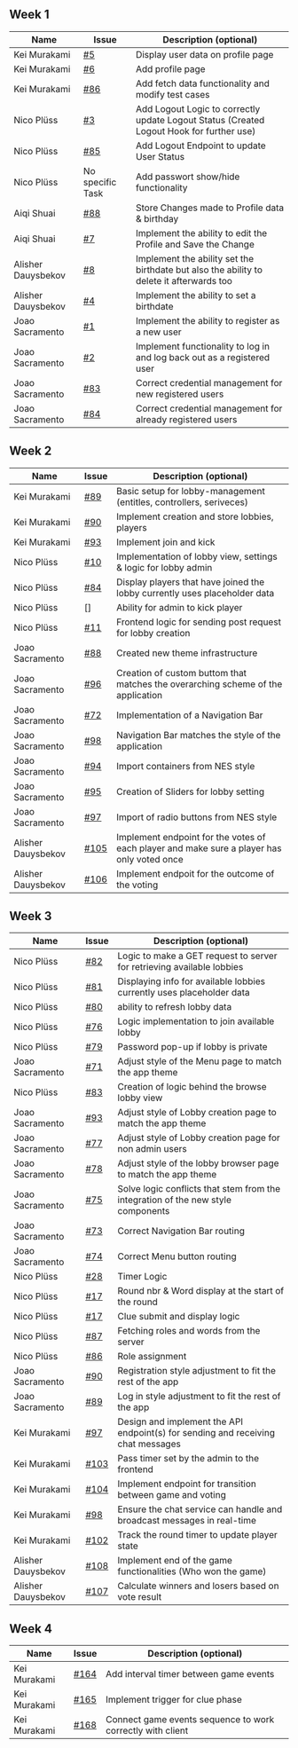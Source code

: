 ## Week 1

| Name         | Issue                                                         | Description (optional)                             |
| ------------ | ------------------------------------------------------------- | -------------------------------------------------- |
| Kei Murakami | [#5](https://github.com/sopra-fs24-group-6/Client/issues/5)   | Display user data on profile page                  |
| Kei Murakami | [#6](https://github.com/sopra-fs24-group-6/Client/issues/6)   | Add profile page                                   |
| Kei Murakami | [#86](https://github.com/sopra-fs24-group-6/Server/issues/86) | Add fetch data functionality and modify test cases |
| Nico Plüss | [#3](https://github.com/sopra-fs24-group-6/Client/issues/3) | Add Logout Logic to correctly update Logout Status (Created Logout Hook for further use) |
| Nico Plüss | [#85](https://github.com/sopra-fs24-group-6/Server/issues/85) | Add Logout Endpoint to update User Status |
| Nico Plüss | No specific Task | Add passwort show/hide functionality |
| Aiqi Shuai | [#88](https://github.com/sopra-fs24-group-6/Server/issues/88) | Store Changes made to Profile data & birthday                 |
| Aiqi Shuai | [#7](https://github.com/sopra-fs24-group-6/Client/issues/7)   | Implement the ability to edit the Profile and Save the Change |
| Alisher Dauysbekov | [#8](https://github.com/sopra-fs24-group-6/Client/issues/8) | Implement the ability set the birthdate but also the ability to delete it afterwards too                 |
| Alisher Dauysbekov | [#4](https://github.com/sopra-fs24-group-6/Client/issues/4) | Implement the ability to set a birthdate |
| Joao Sacramento| [#1](https://github.com/sopra-fs24-group-6/Client/issues/1)|Implement the ability to register as a new user |
| Joao Sacramento| [#2](https://github.com/sopra-fs24-group-6/Client/issues/2) | Implement functionality to log in and log back out as a registered user |
| Joao Sacramento| [#83](https://github.com/sopra-fs24-group-6/Server/issues/83)| Correct credential management for new registered users |
| Joao Sacramento| [#84](https://github.com/sopra-fs24-group-6/Server/issues/84) |  Correct credential management for already registered users|


## Week 2

| Name         | Issue                                                         | Description (optional)                                              |
|--------------|---------------------------------------------------------------|---------------------------------------------------------------------|
| Kei Murakami | [#89](https://github.com/sopra-fs24-group-6/Server/issues/89) | Basic setup for lobby-management (entitles, controllers, seriveces) |
| Kei Murakami | [#90](https://github.com/sopra-fs24-group-6/Server/issues/90) | Implement creation and store lobbies, players                       |
| Kei Murakami | [#93](https://github.com/sopra-fs24-group-6/Server/issues/93) | Implement join and kick                                             |
| Nico Plüss| [#10](https://github.com/sopra-fs24-group-6/Client/issues/10) |  Implementation of lobby view, settings & logic for lobby admin|
| Nico Plüss| [#84](https://github.com/sopra-fs24-group-6/Client/issues/84) |  Display players that have joined the lobby currently uses placeholder data |
| Nico Plüss| []  |  Ability for admin to kick player|
| Nico Plüss| [#11](https://github.com/sopra-fs24-group-6/Client/issues/11) |  Frontend logic for sending post request for lobby creation|
| Joao Sacramento| [#88](https://github.com/sopra-fs24-group-6/Client/issues/88) | Created new theme infrastructure |
| Joao Sacramento| [#96](https://github.com/sopra-fs24-group-6/Client/issues/96) | Creation of custom buttom that matches the overarching scheme of the application|
| Joao Sacramento| [#72](https://github.com/sopra-fs24-group-6/Client/issues/72) | Implementation of a Navigation Bar |
| Joao Sacramento| [#98](https://github.com/sopra-fs24-group-6/Client/issues/98) | Navigation Bar matches the style of the application|
| Joao Sacramento| [#94](https://github.com/sopra-fs24-group-6/Client/issues/94) | Import containers from NES style |
| Joao Sacramento| [#95](https://github.com/sopra-fs24-group-6/Client/issues/95) | Creation of Sliders for lobby setting |
| Joao Sacramento| [#97](https://github.com/sopra-fs24-group-6/Client/issues/97) | Import of radio buttons from NES style |
| Alisher Dauysbekov | [#105](https://github.com/sopra-fs24-group-6/Server/issues/105) | Implement endpoint for the votes of each player and make sure a player has only voted once   |
| Alisher Dauysbekov | [#106](https://github.com/sopra-fs24-group-6/Server/issues/106) | Implement endpoit for the outcome of the voting |


## Week 3

| Name               | Issue                                                           | Description (optional) |
|--------------------|-----------------------------------------------------------------| ---------------------- |
| Nico Plüss         | [#82](https://github.com/sopra-fs24-group-6/Client/issues/82)   | Logic to make a GET request to server for retrieving available lobbies |
| Nico Plüss         | [#81](https://github.com/sopra-fs24-group-6/Client/issues/81)   | Displaying info for available lobbies currently uses placeholder data|
| Nico Plüss         | [#80](https://github.com/sopra-fs24-group-6/Client/issues/80)   | ability to refresh lobby data |
| Nico Plüss         | [#76](https://github.com/sopra-fs24-group-6/Client/issues/76)   | Logic implementation to join available lobby |
| Nico Plüss         | [#79](https://github.com/sopra-fs24-group-6/Client/issues/79)   | Password pop-up if lobby is private |
| Joao Sacramento    | [#71](https://github.com/sopra-fs24-group-6/Client/issues/71)   | Adjust style of the Menu page to match the app theme|
| Nico Plüss         | [#83](https://github.com/sopra-fs24-group-6/Client/issues/83)   | Creation of logic behind the browse lobby view|
| Joao Sacramento    | [#93](https://github.com/sopra-fs24-group-6/Client/issues/93)   | Adjust style of Lobby creation page to match the app theme |
| Joao Sacramento    | [#77](https://github.com/sopra-fs24-group-6/Client/issues/77)   | Adjust style of Lobby creation page for non admin users |
| Joao Sacramento    | [#78](https://github.com/sopra-fs24-group-6/Client/issues/78)   | Adjust style of the lobby browser page to match the app theme |
| Joao Sacramento    | [#75](https://github.com/sopra-fs24-group-6/Client/issues/75)   | Solve logic conflicts that stem from the integration of the new style components |
| Joao Sacramento    | [#73](https://github.com/sopra-fs24-group-6/Client/issues/73)   | Correct Navigation Bar routing |
| Joao Sacramento    | [#74](https://github.com/sopra-fs24-group-6/Client/issues/74)   | Correct Menu button routing |
| Nico Plüss         | [#28](https://github.com/sopra-fs24-group-6/Client/issues/28)   | Timer Logic |
| Nico Plüss         | [#17](https://github.com/sopra-fs24-group-6/Client/issues/17)   | Round nbr & Word display at the start of the round |
| Nico Plüss         | [#17](https://github.com/sopra-fs24-group-6/Client/issues/17)   | Clue submit and display logic |
| Nico Plüss         | [#87](https://github.com/sopra-fs24-group-6/Client/issues/87)   | Fetching roles and words from the server |
| Nico Plüss         | [#86](https://github.com/sopra-fs24-group-6/Client/issues/86)   | Role assignment |
| Joao Sacramento    | [#90](https://github.com/sopra-fs24-group-6/Client/issues/90)   | Registration style adjustment to fit the rest of the app |
| Joao Sacramento    | [#89](https://github.com/sopra-fs24-group-6/Client/issues/89)   | Log in style adjustment to fit the rest of the app |
| Kei Murakami       | [#97](https://github.com/sopra-fs24-group-6/Server/issues/97)   | Design and implement the API endpoint(s) for sending and receiving chat messages                                                   |
| Kei Murakami       | [#103](https://github.com/sopra-fs24-group-6/Server/issues/103) | Pass timer set by the admin to the frontend                                                                                                                                   |
| Kei Murakami       | [#104](https://github.com/sopra-fs24-group-6/Server/issues/104) | Implement endpoint for transition between game and voting                                                                                                                                   |
| Kei Murakami       | [#98](https://github.com/sopra-fs24-group-6/Server/issues/98)   | Ensure the chat service can handle and broadcast messages in real-time                                                                                                                                   |
| Kei Murakami       | [#102](https://github.com/sopra-fs24-group-6/Server/issues/102) | Track the round timer to update player state                                                                                                                                   |
| Alisher Dauysbekov | [#108](https://github.com/sopra-fs24-group-6/Client/issues/108) | Implement end of the game functionalities (Who won the game) |
| Alisher Dauysbekov | [#107](https://github.com/sopra-fs24-group-6/Client/issues/107) | Calculate winners and losers based on vote result|




## Week 4

| Name         | Issue                                                           | Description (optional)                                     |
|--------------|-----------------------------------------------------------------|------------------------------------------------------------|
| Kei Murakami | [#164](https://github.com/sopra-fs24-group-6/Server/issues/164) | Add interval timer between game events                     |
| Kei Murakami | [#165](https://github.com/sopra-fs24-group-6/Server/issues/165) | Implement trigger for clue phase                           |
| Kei Murakami | [#168](https://github.com/sopra-fs24-group-6/Server/issues/168) | Connect game events sequence to work correctly with client |
